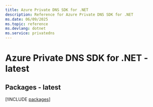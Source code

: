 ```yaml
---
title: Azure Private DNS SDK for .NET
description: Reference for Azure Private DNS SDK for .NET
ms.date: 06/09/2025
ms.topic: reference
ms.devlang: dotnet
ms.service: privatedns
---
```

# Azure Private DNS SDK for .NET - latest
## Packages - latest
[!INCLUDE [packages](private-dns-index.md)]